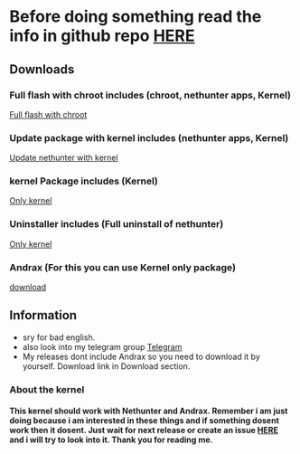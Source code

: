 # Before doing something read the info in github repo  [HERE](https://github.com/Martinvlba/Pocohunter/blob/master/README.md "Read me!!!")


## Downloads

### Full flash with chroot includes (chroot, nethunter apps, Kernel)
[Full flash with chroot](https://github.com/Martinvlba/Pocohunter/releases/download/2.1/Full_package.zip "Full flash with chroot")
### Update package with kernel includes (nethunter apps, Kernel)
[Update nethunter with kernel](https://github.com/Martinvlba/Pocohunter/releases/download/2.1/Update_Package.zip "Update nethunter with kernel")
### kernel Package includes (Kernel)
[Only kernel](https://github.com/Martinvlba/Pocohunter/releases/download/2.1/Kernel_beryllium.zip "Only kernel")

### Uninstaller includes (Full uninstall of nethunter)
[Only kernel](https://github.com/Martinvlba/Pocohunter/releases/download/2.1/Uninstaller.zip "Only kernel")

### Andrax (For this you can use Kernel only package)
[download](https://andrax.thecrackertechnology.com/download "Andrax Link")

## Information
* sry for bad english.
* also look into my telegram group [Telegram](https://t.me/Pocohunter_kernel "t.me")
* My releases dont include Andrax so you need to download it by yourself. Download link in Download section.
### About the kernel

#### This kernel should work with Nethunter and Andrax. Remember i am just doing because i am interested in these things and if something dosent work then it dosent. Just wait for next release or create an issue [HERE](hhttps://github.com/Martinvlba/Pocohunter/issues "Issues") and i will try to look into it. Thank you for reading me.
